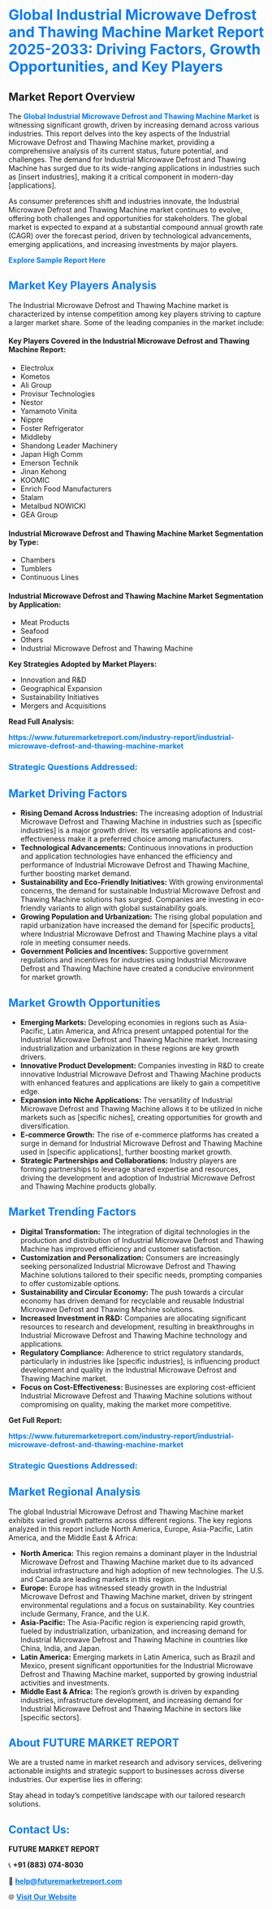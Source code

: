 <h1 style="color: #007BFF;">Global Industrial Microwave Defrost and Thawing Machine Market Report 2025-2033: Driving Factors, Growth Opportunities, and Key Players</h1>

<section id="overview">
<h2>Market Report Overview</h2>
<p>The <a href="https://www.futuremarketreport.com/industry-report/industrial-microwave-defrost-and-thawing-machine-market" style="color: #007BFF; text-decoration: none;"><strong>Global Industrial Microwave Defrost and Thawing Machine Market</strong></a> is witnessing significant growth, driven by increasing demand across various industries. This report delves into the key aspects of the Industrial Microwave Defrost and Thawing Machine market, providing a comprehensive analysis of its current status, future potential, and challenges. The demand for Industrial Microwave Defrost and Thawing Machine has surged due to its wide-ranging applications in industries such as [insert industries], making it a critical component in modern-day [applications].</p>
<p>As consumer preferences shift and industries innovate, the Industrial Microwave Defrost and Thawing Machine market continues to evolve, offering both challenges and opportunities for stakeholders. The global market is expected to expand at a substantial compound annual growth rate (CAGR) over the forecast period, driven by technological advancements, emerging applications, and increasing investments by major players.</p>
</section>

<section id="overview">
<p><a href="https://www.futuremarketreport.com/request-sample/reportId=128694" style="color: #007BFF; text-decoration: none;"><strong>Explore Sample Report Here</strong></a></p>
</section>

<section id="key-players">
<h2 style="color: #007BFF;">Market Key Players Analysis</h2>
<p>The Industrial Microwave Defrost and Thawing Machine market is characterized by intense competition among key players striving to capture a larger market share. Some of the leading companies in the market include:</p>
<h4>Key Players Covered in the Industrial Microwave Defrost and Thawing Machine Report:</h4>
<ul><li>Electrolux</li><li>Kometos</li><li>Ali Group</li><li>Provisur Technologies</li><li>Nestor</li><li>Yamamoto Vinita</li><li>Nippre</li><li>Foster Refrigerator</li><li>Middleby</li><li>Shandong Leader Machinery</li><li>Japan High Comm</li><li>Emerson Technik</li><li>Jinan Kehong</li><li>KOOMIC</li><li>Enrich Food Manufacturers</li><li>Stalam</li><li>Metalbud NOWICKI</li><li>GEA Group</li></ul>
<h4>Industrial Microwave Defrost and Thawing Machine Market Segmentation by Type:</h4>
<ul><li>Chambers</li><li>Tumblers</li><li>Continuous Lines</li></ul>

<h4>Industrial Microwave Defrost and Thawing Machine Market Segmentation by Application:</h4>
<ul><li>Meat Products</li><li>Seafood</li><li>Others</li><li>Industrial Microwave Defrost and Thawing Machine</li></ul>
<p><strong>Key Strategies Adopted by Market Players:</strong></p>
<ul>
<li>Innovation and R&D</li>
<li>Geographical Expansion</li>
<li>Sustainability Initiatives</li>
<li>Mergers and Acquisitions</li>
</ul>
</section>

<section>
<p><strong>Read Full Analysis: </strong></p><a href="https://www.futuremarketreport.com/industry-report/industrial-microwave-defrost-and-thawing-machine-market" style="color: #007BFF; text-decoration: none;"><strong>https://www.futuremarketreport.com/industry-report/industrial-microwave-defrost-and-thawing-machine-market</strong></a>
<h3 style="color: #007BFF;">Strategic Questions Addressed:</h3>
</section>

<section id="driving-factors">
<h2 style="color: #007BFF;">Market Driving Factors</h2>
<ul>
<li><strong>Rising Demand Across Industries:</strong> The increasing adoption of Industrial Microwave Defrost and Thawing Machine in industries such as [specific industries] is a major growth driver. Its versatile applications and cost-effectiveness make it a preferred choice among manufacturers.</li>
<li><strong>Technological Advancements:</strong> Continuous innovations in production and application technologies have enhanced the efficiency and performance of Industrial Microwave Defrost and Thawing Machine, further boosting market demand.</li>
<li><strong>Sustainability and Eco-Friendly Initiatives:</strong> With growing environmental concerns, the demand for sustainable Industrial Microwave Defrost and Thawing Machine solutions has surged. Companies are investing in eco-friendly variants to align with global sustainability goals.</li>
<li><strong>Growing Population and Urbanization:</strong> The rising global population and rapid urbanization have increased the demand for [specific products], where Industrial Microwave Defrost and Thawing Machine plays a vital role in meeting consumer needs.</li>
<li><strong>Government Policies and Incentives:</strong> Supportive government regulations and incentives for industries using Industrial Microwave Defrost and Thawing Machine have created a conducive environment for market growth.</li>
</ul>
</section>

<section id="growth-opportunities">
<h2 style="color: #007BFF;">Market Growth Opportunities</h2>
<ul>
<li><strong>Emerging Markets:</strong> Developing economies in regions such as Asia-Pacific, Latin America, and Africa present untapped potential for the Industrial Microwave Defrost and Thawing Machine market. Increasing industrialization and urbanization in these regions are key growth drivers.</li>
<li><strong>Innovative Product Development:</strong> Companies investing in R&D to create innovative Industrial Microwave Defrost and Thawing Machine products with enhanced features and applications are likely to gain a competitive edge.</li>
<li><strong>Expansion into Niche Applications:</strong> The versatility of Industrial Microwave Defrost and Thawing Machine allows it to be utilized in niche markets such as [specific niches], creating opportunities for growth and diversification.</li>
<li><strong>E-commerce Growth:</strong> The rise of e-commerce platforms has created a surge in demand for Industrial Microwave Defrost and Thawing Machine used in [specific applications], further boosting market growth.</li>
<li><strong>Strategic Partnerships and Collaborations:</strong> Industry players are forming partnerships to leverage shared expertise and resources, driving the development and adoption of Industrial Microwave Defrost and Thawing Machine products globally.</li>
</ul>
</section>

<section id="trending-factors">
<h2 style="color: #007BFF;">Market Trending Factors</h2>
<ul>
<li><strong>Digital Transformation:</strong> The integration of digital technologies in the production and distribution of Industrial Microwave Defrost and Thawing Machine has improved efficiency and customer satisfaction.</li>
<li><strong>Customization and Personalization:</strong> Consumers are increasingly seeking personalized Industrial Microwave Defrost and Thawing Machine solutions tailored to their specific needs, prompting companies to offer customizable options.</li>
<li><strong>Sustainability and Circular Economy:</strong> The push towards a circular economy has driven demand for recyclable and reusable Industrial Microwave Defrost and Thawing Machine solutions.</li>
<li><strong>Increased Investment in R&D:</strong> Companies are allocating significant resources to research and development, resulting in breakthroughs in Industrial Microwave Defrost and Thawing Machine technology and applications.</li>
<li><strong>Regulatory Compliance:</strong> Adherence to strict regulatory standards, particularly in industries like [specific industries], is influencing product development and quality in the Industrial Microwave Defrost and Thawing Machine market.</li>
<li><strong>Focus on Cost-Effectiveness:</strong> Businesses are exploring cost-efficient Industrial Microwave Defrost and Thawing Machine solutions without compromising on quality, making the market more competitive.</li>
</ul>
</section>

<section>
<p><strong>Get Full Report: </strong></p><a href="https://www.futuremarketreport.com/industry-report/industrial-microwave-defrost-and-thawing-machine-market" style="color: #007BFF; text-decoration: none;"><strong>https://www.futuremarketreport.com/industry-report/industrial-microwave-defrost-and-thawing-machine-market</strong></a>
<h3 style="color: #007BFF;">Strategic Questions Addressed:</h3>
</section>


<section id="regional-analysis">
<h2 style="color: #007BFF;">Market Regional Analysis</h2>
<p>The global Industrial Microwave Defrost and Thawing Machine market exhibits varied growth patterns across different regions. The key regions analyzed in this report include North America, Europe, Asia-Pacific, Latin America, and the Middle East & Africa:</p>
<ul>
<li><strong>North America:</strong> This region remains a dominant player in the Industrial Microwave Defrost and Thawing Machine market due to its advanced industrial infrastructure and high adoption of new technologies. The U.S. and Canada are leading markets in this region.</li>
<li><strong>Europe:</strong> Europe has witnessed steady growth in the Industrial Microwave Defrost and Thawing Machine market, driven by stringent environmental regulations and a focus on sustainability. Key countries include Germany, France, and the U.K.</li>
<li><strong>Asia-Pacific:</strong> The Asia-Pacific region is experiencing rapid growth, fueled by industrialization, urbanization, and increasing demand for Industrial Microwave Defrost and Thawing Machine in countries like China, India, and Japan.</li>
<li><strong>Latin America:</strong> Emerging markets in Latin America, such as Brazil and Mexico, present significant opportunities for the Industrial Microwave Defrost and Thawing Machine market, supported by growing industrial activities and investments.</li>
<li><strong>Middle East & Africa:</strong> The region’s growth is driven by expanding industries, infrastructure development, and increasing demand for Industrial Microwave Defrost and Thawing Machine in sectors like [specific sectors].</li>
</ul>
</section>

<footer>
<h2 style="color: #007BFF;">About FUTURE MARKET REPORT</h2>
<p>We are a trusted name in market research and advisory services, delivering actionable insights and strategic support to businesses across diverse industries. Our expertise lies in offering:</p>

<p>Stay ahead in today’s competitive landscape with our tailored research solutions.</p>

<h2 style="color: #007BFF;">Contact Us:</h2>
<p><strong>FUTURE MARKET REPORT</strong></p>
<p>📞 <strong>+91 (883) 074-8030</strong></p>
<p>📧 <strong><a href="mailto:help@futuremarketreport.com" style="color: #007BFF;">help@futuremarketreport.com</a></strong></p>
<p>🌐 <strong><a href="https://www.futuremarketreport.com/" style="color: #007BFF;">Visit Our Website</a></strong></p>
</footer>